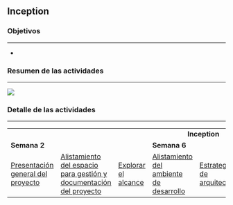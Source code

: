 ## Inception

### Objetivos
---
*


 
### Resumen de las actividades
---

![](./../../../assets/images/inception.jpg)

### Detalle de las actividades
---

<table>
  <tr>
   <td align="center" colspan="9"><b>Inception</b></td>
  </tr>
  <tr>
    <td colspan="3"><b>Semana 2</b></td>
    <td colspan="6"><b>Semana 6</b></td>
  </tr>
  <tr>
    <td><a href="#">Presentación general del proyecto</a></td>
    <td><a href="../semana2/s2_alistamiento">Alistamiento del espacio para gestión y documentación del proyecto</a></td>
    <td><a href="../semana2/s2_alcance">Explorar el alcance</a></td>
    <td><a href="../semana3/s3_alistamiento">Alistamiento del ambiente de desarrollo</a></td>
    <td><a href="../semana3/s3_arquitectura">Estrategia de arquitectura</a></td>
    <td><a href="../semana3/s3_pruebas">Estrategia de pruebas</a></td>
    <td><a href="../semana3/s3_detalle_hu">Detalle de historias de usuario</a></td>
    <td><a href="../semana3/s3_planeacion">Estimación y planeación</a></td>
    <td><a href="../semana3/s3_riesgos">Definición de riesgos</a></td>
  </tr>
</table>
